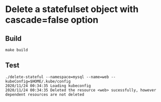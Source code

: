 # Delete a statefulset object with cascade=false option

## Build
```
make build
```

## Test
```
./delete-stateful --namespace=mysql --name=web --kubeConfig=$HOME/.kube/config
2020/11/24 00:34:35 Loading kubeconfig
2020/11/24 00:34:35 Deleted the resource <web> sucessfully, however dependent resources are not deleted
```

